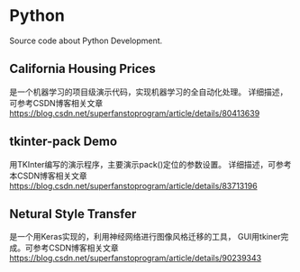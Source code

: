 # Python
Source code about Python Development. 


## California Housing Prices
是一个机器学习的项目级演示代码，实现机器学习的全自动化处理。 详细描述，可参考CSDN博客相关文章
https://blog.csdn.net/superfanstoprogram/article/details/80413639

## tkinter-pack Demo
用TKInter编写的演示程序，主要演示pack()定位的参数设置。 详细描述，可参考本CSDN博客相关文章
https://blog.csdn.net/superfanstoprogram/article/details/83713196

## Netural Style Transfer
是一个用Keras实现的，利用神经网络进行图像风格迁移的工具， GUI用tkiner完成。可参考CSDN博客相关文章
https://blog.csdn.net/superfanstoprogram/article/details/90239343


